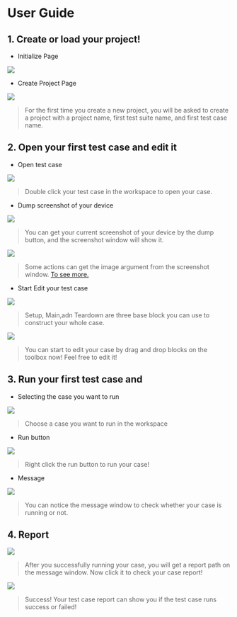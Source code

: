 # User Guide

## 1. Create or load your project!

- Initialize Page

![](/docs/pic/Initialize.PNG)

- Create Project Page

![](/docs/pic/user_guide_create.PNG)

> For the first time you create a new project, you will be asked to create a project with a project name, first test suite name, and first test case name.

## 2. Open your first test case and edit it

- Open test case

![](/docs/pic/user_guide_open.PNG)

> Double click your test case in the workspace to open your case.

- Dump screenshot of your device

![](/docs/pic/user_guide_dump.PNG)

> You can get your current screenshot of your device by the dump button, and the screenshot window will show it.

![](/docs/pic/user_guide_screenshot.PNG)

> Some actions can get the image argument from the screenshot window.
[To see more.](https://github.com/NTUTVisualScript/GeometrA/blob/master/docs/Overview.md)

- Start Edit your test case

![](/docs/pic/user_guide_setup.PNG)

> Setup, Main,adn Teardown are three base block you can use to construct your whole case.

![](/docs/pic/user_guide_edit.PNG)

> You can start to edit your case by drag and drop blocks on the toolbox now! Feel free to edit it!

## 3. Run your first test case and 

- Selecting the case you want to run

![](/docs/pic/user_guide_selecting.PNG)

> Choose a case you want to run in the workspace 

- Run button

![](/docs/pic/user_guide_run.PNG)

> Right click the run button to run your case!

- Message

![](/docs/pic/user_guide_message.PNG)

> You can notice the message window to check whether your case is running or not.

## 4. Report

![](/docs/pic/user_guide_report.PNG)

> After you successfully running your case, you will get a report path on the message window. Now click it to check your case report!

![](/docs/pic/user_guide_result.PNG)

> Success! Your test case report can show you if the test case runs success or failed!

